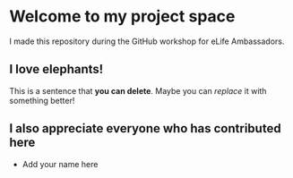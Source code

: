 # Welcome to my project space

I made this repository during the GitHub workshop for eLife Ambassadors.

## I love elephants!

This is a sentence that **you can delete**. Maybe you can _replace_ it with something better!

## I also appreciate everyone who has contributed here

* Add your name here
